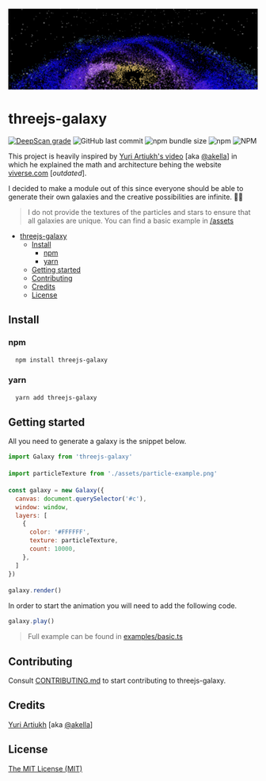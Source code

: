 ![Milkyway Galaxy](src/assets/milkyway.png?raw=true "Screenshot of the galaxy generated using threejs-galaxy")

# threejs-galaxy

[![DeepScan grade](https://deepscan.io/api/teams/19163/projects/22509/branches/665919/badge/grade.svg)](https://deepscan.io/dashboard#view=project&tid=19163&pid=22509&bid=665919)
![GitHub last commit](https://img.shields.io/github/last-commit/ggwzrd/threejs-galaxy)
![npm bundle size](https://img.shields.io/bundlephobia/min/threejs-galaxy)
![npm](https://img.shields.io/npm/v/threejs-galaxy)
![NPM](https://img.shields.io/npm/l/threejs-galaxy)

This project is heavily inspired by [Yuri Artiukh's video](https://www.youtube.com/watch?v=o_bEveIFfoM) [aka [@akella](https://github.com/akella)] in which he explained the math and architecture behing the website [viverse.com](https://www.viverse.com/) [*outdated*].

I decided to make a module out of this since everyone should be able to generate their own galaxies and the creative possibilities are infinite. 👨‍🚀

> I do not provide the textures of the particles and stars to ensure that all galaxies are unique. You can find a basic example in [/assets](./assets/particle-example.png)

- [threejs-galaxy](#threejs-galaxy)
  - [Install](#install)
    - [npm](#npm)
    - [yarn](#yarn)
  - [Getting started](#getting-started)
  - [Contributing](#contributing)
  - [Credits](#credits)
  - [License](#license)

## Install

### npm

```bash
  npm install threejs-galaxy
```

### yarn

```bash
  yarn add threejs-galaxy
```

## Getting started

All you need to generate a galaxy is the snippet below.

```js
import Galaxy from 'threejs-galaxy'

import particleTexture from './assets/particle-example.png'

const galaxy = new Galaxy({
  canvas: document.querySelector('#c'),
  window: window,
  layers: [
    {
      color: '#FFFFFF',
      texture: particleTexture,
      count: 10000,
    },
  ]
})

galaxy.render()
```

In order to start the animation you will need to add the following code.

```js
galaxy.play()
```

> Full example can be found in [examples/basic.ts](src/examples/basic.ts)

## Contributing

Consult [CONTRIBUTING.md](./CONTRIBUTING.md) to start contributing to threejs-galaxy.

## Credits

[Yuri Artiukh](https://www.youtube.com/watch?v=o_bEveIFfoM) [aka [@akella](https://github.com/akella)]

## License

[The MIT License (MIT)](./LICENCE.txt)
